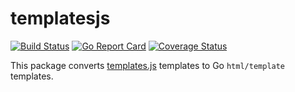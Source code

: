 templatesjs
===========

[![Build Status](https://travis-ci.org/BenLubar/templatesjs.svg?branch=master)](https://travis-ci.org/BenLubar/templatesjs)
[![Go Report Card](https://goreportcard.com/badge/github.com/BenLubar/templatesjs)](https://goreportcard.com/report/github.com/BenLubar/templatesjs)
[![Coverage Status](https://coveralls.io/repos/github/BenLubar/templatesjs/badge.svg?branch=master)](https://coveralls.io/github/BenLubar/templatesjs?branch=master)

This package converts [templates.js](https://github.com/psychobunny/templates.js) templates to Go `html/template` templates.
